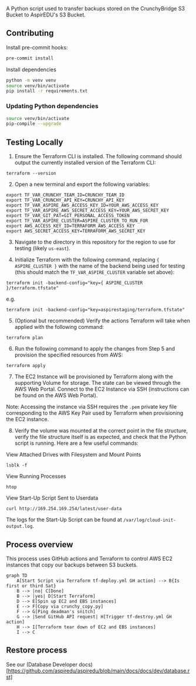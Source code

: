 A Python script used to transfer backups stored on the CrunchyBridge S3 Bucket to AspirEDU's S3 Bucket.


## Contributing

Install pre-commit hooks:

```bash
pre-commit install
```

Install dependencies

```bash
python -m venv venv
source venv/bin/activate
pip install -r requirements.txt
```

### Updating Python dependencies

```bash
source venv/bin/activate
pip-compile --upgrade
```

## Testing Locally

1. Ensure the Terraform CLI is installed. The following command should output the currently installed version of the Terraform CLI:

```
terraform --version
```

2. Open a new terminal and export the following variables:

```
export TF_VAR_CRUNCHY_TEAM_ID=CRUNCHY_TEAM_ID
export TF_VAR_CRUNCHY_API_KEY=CRUNCHY_API_KEY
export TF_VAR_ASPIRE_AWS_ACCESS_KEY_ID=YOUR_AWS_ACCESS_KEY
export TF_VAR_ASPIRE_AWS_SECRET_ACCESS_KEY=YOUR_AWS_SECRET_KEY
export TF_VAR_GIT_PAT=GIT_PERSONAL_ACCESS_TOKEN
export TF_VAR_ASPIRE_CLUSTER=ASPIRE_CLUSTER_TO_RUN_FOR
export AWS_ACCESS_KEY_ID=TERRAFORM_AWS_ACCESS_KEY
export AWS_SECRET_ACCESS_KEY=TERRAFORM_AWS_SECRET_KEY
```

3. Navigate to the directory in this repository for the region to use for testing (likely `us-east`).

4. Initialize Terraform with the following command, replacing `{ ASPIRE_CLUSTER }` with the name of the backend being used for testing (this should match the `TF_VAR_ASPIRE_CLUSTER` variable set above):

```
terraform init -backend-config="key={ ASPIRE_CLUSTER }/terraform.tfstate"
```
e.g.
```
terraform init -backend-config="key=aspirestaging/terraform.tfstate"
```

5. (Optional but recommended) Verify the actions Terraform will take when applied with the following command:

```
terraform plan
```

6. Run the following command to apply the changes from Step 5 and provision the specified resources from AWS:

```
terraform apply
```

7. The EC2 Instance will be provisioned by Terraform along with the supporting Volume for storage. The state can be viewed through the AWS Web Portal. Connect to the EC2 Instance via SSH (instructions can be found on the AWS Web Portal).

Note: Accessing the instance via SSH requires the `.pem` private key file corresponding to the AWS Key Pair used by Terraform when provisioning the EC2 instance.

8. Verify the volume was mounted at the correct point in the file structure, verify the file structure itself is as expected, and check that the Python script is running. Here are a few useful commands:

View Attached Drives with Filesystem and Mount Points
```
lsblk -f
```

View Running Processes
```
htop
```

View Start-Up Script Sent to Userdata
```
curl http://169.254.169.254/latest/user-data
```

The logs for the Start-Up Script can be found at `/var/log/cloud-init-output.log`.


## Process overview

This process uses GitHub actions and Terraform to control AWS EC2 instances that
copy our backups between S3 buckets.

```mermaid
graph TD
    A[Start Script via Terraform tf-deploy.yml GH action] --> B{Is first or third Sat}
    B --> |no| C[Done]
    B --> |yes| D[Start Terraform]
    D --> E[Spin up EC2 and EBS instances]
    E --> F[Copy via crunchy_copy.py]
    F --> G[Ping deadman's snitch]
    G --> |Send GitHub API request| H[Trigger tf-destroy.yml GH action]
    H --> I[Terraform tear down of EC2 and EBS instances]
    I --> C
```

## Restore process

See our (Database Developer docs)[https://github.com/aspiredu/aspiredu/blob/main/docs/docs/dev/database.rst]
